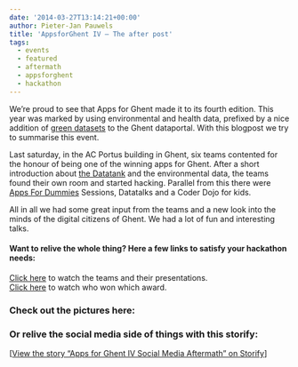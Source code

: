 ```yaml
---
date: '2014-03-27T13:14:21+00:00'
author: Pieter-Jan Pauwels
title: 'AppsforGhent IV – The after post'
tags:
  - events
  - featured
  - aftermath
  - appsforghent
  - hackathon
---
```


We’re proud to see that Apps for Ghent made it to its fourth edition. This year was marked by using environmental and health data, prefixed by a nice addition of [green datasets](http://data.gent.be/datasets?field_categorie_tid%5B%5D=7&field_categorie_tid%5B%5D=11&field_geografische_data_value=0) to the Ghent dataportal. With this blogpost we try to summarise this event.

Last saturday, in the AC Portus building in Ghent, six teams contented for the honour of being one of the winning apps for Ghent. After a short introduction about [the Datatank](http://thedatatank.com/) and the environmental data, the teams found their own room and started hacking. Parallel from this there were [Apps For Dummies](http://openbelgium.be/2014/03/apps-for-dummies/) Sessions, Datatalks and a Coder Dojo for kids.

All in all we had some great input from the teams and a new look into the minds of the digital citizens of Ghent. We had a lot of fun and interesting talks.

#### Want to relive the whole thing? Here a few links to satisfy your hackathon needs:

[Click here](http://appsforghent.be/apps-for-ghent-4/de-teams-en-hun-project/) to watch the teams and their presentations.  
[Click here](http://appsforghent.be/apps-for-ghent-4/de-teams-en-hun-project/de-winnaars-apps-for-ghent-iv/) to watch who won which award.

### Check out the pictures here:

### Or relive the social media side of things with this storify:

[[View the story “Apps for Ghent IV Social Media Aftermath” on Storify](//storify.com/PJPauwels/apps-for-ghent-iv-aftermath)]

